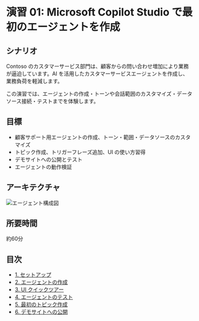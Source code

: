 # 演習 01: Microsoft Copilot Studio で最初のエージェントを作成

## シナリオ
Contoso のカスタマーサービス部門は、顧客からの問い合わせ増加により業務が逼迫しています。AI を活用したカスタマーサービスエージェントを作成し、業務負荷を軽減します。

この演習では、エージェントの作成・トーンや会話範囲のカスタマイズ・データソース接続・テストまでを体験します。

## 目標
- 顧客サポート用エージェントの作成、トーン・範囲・データソースのカスタマイズ
- トピック作成、トリガーフレーズ追加、UI の使い方習得
- デモサイトへの公開とテスト
- エージェントの動作検証

## アーキテクチャ
![エージェント構成図](https://microsoft.github.io/TechExcel-Designing-your-own-copilot-using-copilot-studio/media/1maxxwc7.jpg)

## 所要時間
約60分

## 目次
- [1. セットアップ](./0101.ja.md)
- [2. エージェントの作成](./0102.ja.md)
- [3. UI クイックツアー](./0103.ja.md)
- [4. エージェントのテスト](./0104.ja.md)
- [5. 最初のトピック作成](./0105.ja.md)
- [6. デモサイトへの公開](./0106.ja.md)
